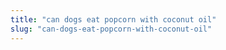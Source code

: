 ```yaml
---
title: "can dogs eat popcorn with coconut oil"
slug: "can-dogs-eat-popcorn-with-coconut-oil"
---
```


